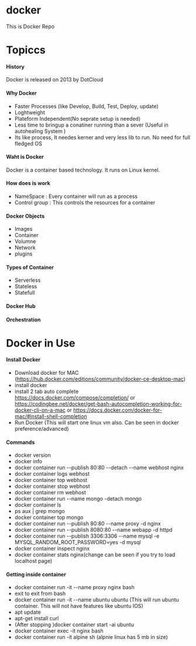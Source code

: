 # docker
This is Docker Repo

# Topiccs
#### History
Docker is released on 2013 by DotCloud
#### Why Docker
- Faster Processes (like Develop, Build, Test, Deploy, update) 
- Loghtweight
- Plateform Independent(No seprate setup is needed) 
- Less time to bringup a conatiner running than a sever (Useful in autohealing System )
- Its like process, It needes kerner and very less lib to run. No need for full fledged OS
#### Waht is Docker 
Docker is a container based technology. It runs on Linux kernel.
#### How does is work
- NameSpace : Every container will run as a process
- Control group : This controls the resources for a container

#### Docker Objects
- Images
- Container
- Volumne
- Network
- plugins

#### Types of Container 
 - Serverless
 - Stateless
 - Statefull
#### Docker Hub
#### Orchestration


# Docker in Use

#### Install Docker
- Download docker for MAC (https://hub.docker.com/editions/community/docker-ce-desktop-mac)
- install docker
- install 2 tab auto complete https://docs.docker.com/compose/completion/ or https://codingbee.net/docker/get-bash-autocompletion-working-for-docker-cli-on-a-mac or https://docs.docker.com/docker-for-mac/#install-shell-completion
- Run Docker (This will start one linux vm also. Can be seen in docker preference/advanced)

#### Commands

- docker version
- docker info
- docker container run --publish 80:80 --detach --name webhost nginx
- docker container logs webhost
- docker container top webhost 
- docker container stop webhost
- docker container rm webhost
- docker container run --name mongo -detach mongo
- docker container ls
- ps aux | grep mongo
- docker container top mongo
- docker container run --publish 80:80 --name proxy -d nginx
- docker container run --publish 8080:80 --name webapp -d httpd
- docker container run --publish 3306:3306 --name mysql -e MYSQL_RANDOM_ROOT_PASSWORD=yes -d mysql
- docker container inspect nginx
- docker container stats nginx(change can be seen if you try to load localhost page)

#### Getting inside container

- docker container run -it --name proxy nginx bash
- exit to exit from bash
- docker container run -it --name ubuntu ubuntu (This will run ubuntu container. This will not have features like ubuntu IOS)
- apt update
- apt-get install curl
- (After stopping )docker container start -ai ubuntu
- docker container exec -it nginx bash 
- docker container run -it alpine sh (alpnie linux has 5 mb in size)





